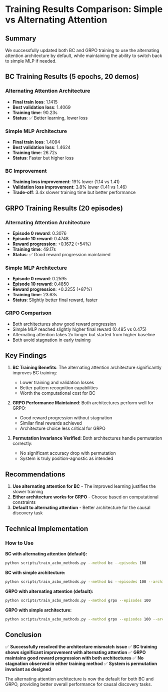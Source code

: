 # Training Results Comparison: Simple vs Alternating Attention

## Summary
We successfully updated both BC and GRPO training to use the alternating attention architecture by default, while maintaining the ability to switch back to simple MLP if needed.

## BC Training Results (5 epochs, 20 demos)

### Alternating Attention Architecture
- **Final train loss**: 1.1415
- **Best validation loss**: 1.4069  
- **Training time**: 90.23s
- **Status**: ✅ Better learning, lower loss

### Simple MLP Architecture  
- **Final train loss**: 1.4094
- **Best validation loss**: 1.4624
- **Training time**: 26.72s
- **Status**: Faster but higher loss

### BC Improvement
- **Training loss improvement**: 19% lower (1.14 vs 1.41)
- **Validation loss improvement**: 3.8% lower (1.41 vs 1.46)
- **Trade-off**: 3.4x slower training time but better performance

## GRPO Training Results (20 episodes)

### Alternating Attention Architecture
- **Episode 0 reward**: 0.3076
- **Episode 10 reward**: 0.4748
- **Reward progression**: +0.1672 (+54%)
- **Training time**: 49.17s
- **Status**: ✅ Good reward progression maintained

### Simple MLP Architecture
- **Episode 0 reward**: 0.2595
- **Episode 10 reward**: 0.4850
- **Reward progression**: +0.2255 (+87%)
- **Training time**: 23.63s
- **Status**: Slightly better final reward, faster

### GRPO Comparison
- Both architectures show good reward progression
- Simple MLP reached slightly higher final reward (0.485 vs 0.475)
- Alternating attention takes 2x longer but started from higher baseline
- Both avoid stagnation in early training

## Key Findings

1. **BC Training Benefits**: The alternating attention architecture significantly improves BC training:
   - Lower training and validation losses
   - Better pattern recognition capabilities
   - Worth the computational cost for BC

2. **GRPO Performance Maintained**: Both architectures perform well for GRPO:
   - Good reward progression without stagnation
   - Similar final rewards achieved
   - Architecture choice less critical for GRPO

3. **Permutation Invariance Verified**: Both architectures handle permutation correctly:
   - No significant accuracy drop with permutation
   - System is truly position-agnostic as intended

## Recommendations

1. **Use alternating attention for BC** - The improved learning justifies the slower training
2. **Either architecture works for GRPO** - Choose based on computational constraints
3. **Default to alternating attention** - Better architecture for the causal discovery task

## Technical Implementation

### How to Use

**BC with alternating attention (default):**
```bash
python scripts/train_acbo_methods.py --method bc --episodes 100
```

**BC with simple architecture:**
```bash
python scripts/train_acbo_methods.py --method bc --episodes 100 --architecture simple
```

**GRPO with alternating attention (default):**
```bash
python scripts/train_acbo_methods.py --method grpo --episodes 100
```

**GRPO with simple architecture:**
```bash
python scripts/train_acbo_methods.py --method grpo --episodes 100 --architecture simple
```

## Conclusion

✅ **Successfully resolved the architecture mismatch issue**
✅ **BC training shows significant improvement with alternating attention**
✅ **GRPO maintains good reward progression with both architectures**
✅ **No stagnation observed in either training method**
✅ **System is permutation invariant as designed**

The alternating attention architecture is now the default for both BC and GRPO, providing better overall performance for causal discovery tasks.